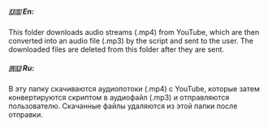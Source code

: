 ##### 🇺🇸 En:
This folder downloads audio streams (.mp4) from YouTube, which are then converted into an audio file (.mp3) by the script and sent to the user.
The downloaded files are deleted from this folder after they are sent.


##### 🇷🇺 Ru:
В эту папку скачиваются аудиопотоки (.mp4) с YouTube, которые затем конвертируются скриптом в аудиофайл (.mp3) и отправляются пользователю.
Скачанные файлы удаляются из этой папки после отправки.